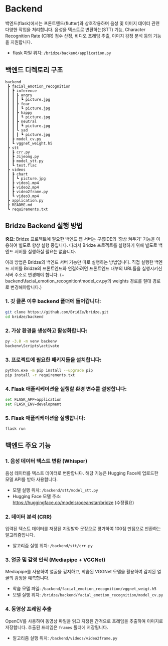 # Backend

백엔드(flask)에서는 프론트엔드(flutter)와 상호작용하며 음성 및 이미지 데이터 관련 다양한 작업을 처리합니다. 음성을 텍스트로 변환하는(STT) 기능, Character Recognition Rate (CRR) 점수 산정, 비디오 프레임 추출, 이미지 감정 분석 등의 기능을 지원합니다.
- flask 파일 위치: `/bridze/backend/application.py`

## 백엔드 디렉토리 구조
```
backend
 ┣ facial_emotion_recognition
 ┃ ┣ inference
 ┃ ┃ ┣ angry
 ┃ ┃ ┃ ┗ picture.jpg
 ┃ ┃ ┣ fear
 ┃ ┃ ┃ ┗ picture.jpg
 ┃ ┃ ┣ happy
 ┃ ┃ ┃ ┗ picture.jpg
 ┃ ┃ ┣ neutral
 ┃ ┃ ┃ ┗ picture.jpg
 ┃ ┃ ┗ sad
 ┃ ┃ ┃ ┗ picture.jpg
 ┃ ┣ model_cv.py
 ┃ ┗ vggnet_weight.h5
 ┣ stt
 ┃ ┣ crr.py
 ┃ ┣ Jijeong.py
 ┃ ┣ model_stt.py
 ┃ ┗ test.flac
 ┣ videos
 ┃ ┣ chart
 ┃ ┃ ┗ picture.jpg
 ┃ ┣ video1.mp4
 ┃ ┣ video2.mp4
 ┃ ┣ video2frame.py
 ┃ ┗ video3.mp4
 ┣ application.py
 ┣ README.md
 ┗ requirements.txt
```
## Bridze Backend 실행 방법

**중요:** Bridze 프로젝트에 필요한 백엔드 웹 서버는 구름IDE의 '항상 켜두기' 기능을 이용하여 별도로 항상 실행 중입니다. 따라서 Bridze 프로젝트를 실행하기 위해 별도로 백엔드 서버를 실행하실 필요는 없습니다.

아래 방법은 Bridze의 백엔드 서버 기능만 따로 실행하는 방법입니다. 직접 실행한 백엔드 서버를 Bridze의 프론트엔드와 연결하려면 프론트엔드 내부의 URL들을 실행시키신 서버 주소로 변경해야 합니다. 
(+ backend\facial_emotion_recognition\model_cv.py의 weights 경로를 절대 경로로 변경해야합니다.)

### 1. 깃 클론 이후 backend 폴더에 들어갑니다:
```bash 
git clone https://github.com/BridZe/bridze.git
cd bridze/backend
```
### 2. 가상 환경을 생성하고 활성화합니다:
```bash 
py -3.8 -m venv backenv
backenv\Scripts\activate
```
### 3. 프로젝트에 필요한 패키지들을 설치합니다:
```bash 
python.exe -m pip install --upgrade pip
pip install -r requirements.txt
```
### 4. Flask 애플리케이션을 실행할 환경 변수를 설정합니다:
```bash 
set FLASK_APP=application
set FLASK_ENV=development
```
### 5. Flask 애플리케이션을 실행합니다:
```bash 
flask run
```

## 백엔드 주요 기능

### 1. 음성 데이터 텍스트 변환 (Whisper)

음성 데이터를 텍스트 데이터로 변환합니다. 해당 기능은 Hugging Face에 업로드한 모델 API를 받아 사용합니다. 

- 모델 실행 위치: `/backend/stt/model_stt.py`
- Hugging Face 모델 주소: https://huggingface.co/models/oceanstar/bridze (수정필요)

### 2. 데이터 분석 (CRR)

입력된 텍스트 데이터를 저장된 지정발화 문장으로 평가하여 100점 만점으로 반환하는 알고리즘입니다.

- 알고리즘 실행 위치: `/backend/stt/crr.py`

### 3. 얼굴 및 감정 인식 (Mediapipe + VGGNet)

 Mediapipe를 사용하여 얼굴을 감지하고, 학습된 VGGNet 모델을 활용하여 감지된 얼굴의 감정을 예측합니다.

- 학습 모델 파일: `/backend/facial_emotion_recognition/vggnet_weigt.h5`
- 모델 실행 위치: `/bridze/backend/facial_emotion_recognition/model_cv.py`

### 4. 동영상 프레임 추출

OpenCV를 사용하여 동영상 파일을 읽고 지정된 간격으로 프레임을 추출하여 이미지로 저장합니다. 추출된 프레임은 `frames` 폴더에 저장됩니다.

- 알고리즘 실행 위치: `/backend/videos/video2frame.py`

